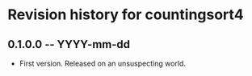 # Revision history for countingsort4

## 0.1.0.0 -- YYYY-mm-dd

* First version. Released on an unsuspecting world.

